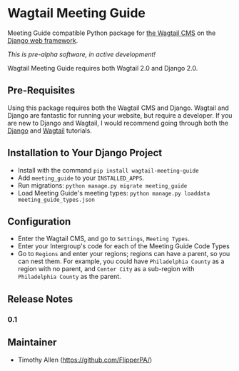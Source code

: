 # Wagtail Meeting Guide

Meeting Guide compatible Python package for [the Wagtail CMS](https://wagtail.io) on the [Django web framework](https://www.djangoproject.com).

*This is pre-alpha software, in active development!*

Wagtail Meeting Guide requires both Wagtail 2.0 and Django 2.0.

## Pre-Requisites

Using this package requires both the Wagtail CMS and Django. Wagtail and Django are fantastic for running your website, but require a developer. If you are new to Django and Wagtail, I would recommend going through both the [Django](https://docs.djangoproject.com/en/dev/intro/tutorial01/) and [Wagtail](http://docs.wagtail.io/en/v2.4/getting_started/tutorial.html) tutorials.

## Installation to Your Django Project

* Install with the command `pip install wagtail-meeting-guide`
* Add `meeting_guide` to your `INSTALLED_APPS`.
* Run migrations: `python manage.py migrate meeting_guide`
* Load Meeting Guide's meeting types: `python manage.py loaddata meeting_guide_types.json`

## Configuration

* Enter the Wagtail CMS, and go to `Settings`, `Meeting Types`.
* Enter your Intergroup's code for each of the Meeting Guide Code Types
* Go to `Regions` and enter your regions; regions can have a parent, so you can nest them. For example, you could have `Philadelphia County` as a region with no parent, and `Center City` as a sub-region with `Philadelphia County` as the parent.

## Release Notes

### 0.1

## Maintainer

* Timothy Allen (https://github.com/FlipperPA/)
